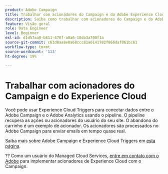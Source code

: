 ```yaml
---
product: Adobe Campaign
title: Trabalhar com acionadores do Campaign e da Adobe Experience Cloud
description: Saiba como trabalhar com acionadores do Campaign e do Adobe Experience Cloud
feature: Visão geral
role: Data Engineer
level: Beginner
exl-id: d1d57aa8-b811-470f-a8a6-18da3a700f1a
source-git-commit: c61d8aa8e0a68ccc81a6141782f860daf061bc61
workflow-type: tm+mt
source-wordcount: '113'
ht-degree: 19%

---
```


# Trabalhar com acionadores do Campaign e do Experience Cloud

Você pode usar Experience Cloud Triggers para conectar dados entre o Adobe Campaign e o Adobe Analytics usando o pipeline. O pipeline recupera as ações ou acionadores do usuário do seu site. O abandono do carrinho é um exemplo de acionador. Os acionadores são processados no Adobe Campaign para enviar emails em tempo quase real.

Saiba mais sobre Adobe Campaign e Experience Cloud Triggers em [esta página](https://experienceleague.adobe.com/docs/campaign-classic/using/integrating-with-adobe-experience-cloud/experience-triggers/about-triggers.html?lang=en).

??  Como um usuário do Managed Cloud Services, [entre em contato com o Adobe](../start/campaign-faq.md#support) para implementar acionadores de Experience Cloud com o Campaign.
